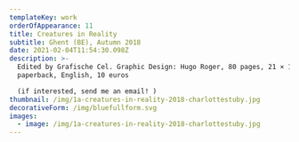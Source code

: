 ```yaml
---
templateKey: work
orderOfAppearance: 11
title: Creatures in Reality
subtitle: Ghent (BE), Autumn 2018
date: 2021-02-04T11:54:30.098Z
description: >-
  Edited by Grafische Cel. Graphic Design: Hugo Roger, 80 pages, 21 × 12 cm,
  paperback, English, 10 euros

  (if interested, send me an email! )
thumbnail: /img/1a-creatures-in-reality-2018-charlottestuby.jpg
decorativeForm: /img/bluefullform.svg
images:
  - image: /img/1a-creatures-in-reality-2018-charlottestuby.jpg
---
```

